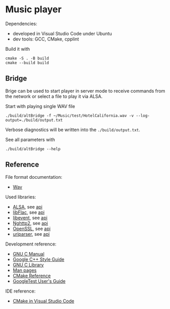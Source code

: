 # Music player

Dependencies:
* developed in Visual Studio Code under Ubuntu
* dev tools: GCC, CMake, cpplint

Build it with
```
cmake -S . -B build
cmake --build build
```

## Bridge

Brige can be used to start player in server mode to receive commands from the network or select a file to play it via ALSA.

Start with playing single WAV file
```
./build/altBridge -f ~/Music/test/HotelCalifornia.wav -v --log-output=./build/output.txt
```
Verbose diagnostics will be written into the `./build/output.txt`.

See all parameters with
```
./build/altBridge --help
```

## Reference

File format documentation:
* [Wav](http://tiny.systems/software/soundProgrammer/WavFormatDocs.pdf)

Used libraries:
* [ALSA](https://www.alsa-project.org/wiki/Main_Page), see [api](https://www.alsa-project.org/alsa-doc/alsa-lib/)
* [libFlac](https://www.xiph.org/flac/), see [api](https://www.xiph.org/flac/api/index.html)
* [libevent](https://libevent.org/), see [api](https://libevent.org/doc/)
* [Nghttp2](http://nghttp2.org/), see [api](http://nghttp2.org/documentation/apiref.html)
* [OpenSSL](https://www.openssl.org/), see [api](https://www.openssl.org/docs/manmaster/man3/)
* [uriparser](https://uriparser.github.io/), see [api](https://uriparser.github.io/doc/api/latest/)

Development reference:
* [GNU C Manual](https://www.gnu.org/software/gnu-c-manual/gnu-c-manual.html)
* [Google C++ Style Guide](https://google.github.io/styleguide/cppguide.html)
* [GNU C Library](https://www.gnu.org/software/libc/manual/html_node/)
* [Man pages](https://www.man7.org/linux/man-pages/man2/poll.2.html)
* [CMake Reference](https://cmake.org/cmake/help/v3.22/index.html)
* [GoogleTest User's Guide](https://google.github.io/googletest/)

IDE reference:
* [CMake in Visual Studio Code](https://code.visualstudio.com/docs/cpp/cmake-linux)
